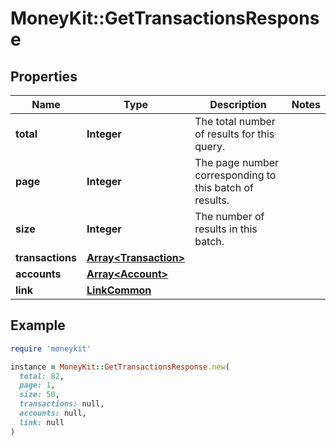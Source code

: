 # MoneyKit::GetTransactionsResponse

## Properties

| Name | Type | Description | Notes |
| ---- | ---- | ----------- | ----- |
| **total** | **Integer** | The total number of results for this query. |  |
| **page** | **Integer** | The page number corresponding to this batch of results. |  |
| **size** | **Integer** | The number of results in this batch. |  |
| **transactions** | [**Array&lt;Transaction&gt;**](Transaction.md) |  |  |
| **accounts** | [**Array&lt;Account&gt;**](Account.md) |  |  |
| **link** | [**LinkCommon**](LinkCommon.md) |  |  |

## Example

```ruby
require 'moneykit'

instance = MoneyKit::GetTransactionsResponse.new(
  total: 82,
  page: 1,
  size: 50,
  transactions: null,
  accounts: null,
  link: null
)
```

